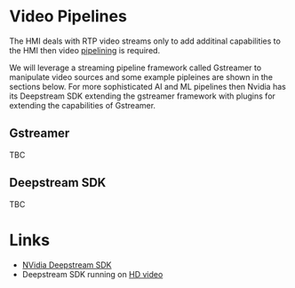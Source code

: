 # Video Pipelines
The HMI deals with RTP video streams only to add additinal capabilities to the HMI then video [pipelining](https://en.wikipedia.org/wiki/Pipeline_(computing)) is required.

We will leverage a streaming pipeline framework called Gstreamer to manipulate video sources and some example pipleines are shown in the sections below. For more sophisticated AI and ML pipelines then Nvidia has its Deepstream SDK extending the gstreamer framework with plugins for extending the capabilities of Gstreamer.
## Gstreamer
TBC
## Deepstream SDK
TBC
# Links
* [NVidia Deepstream SDK](https://developer.nvidia.com/deepstream-sdk)
* Deepstream SDK running on [HD video](https://www.linkedin.com/feed/update/urn:li:activity:6499603377763213312)
